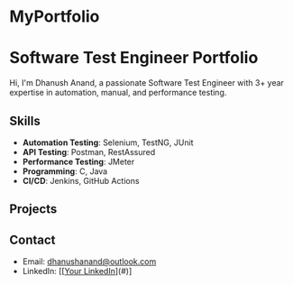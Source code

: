 # MyPortfolio
# Software Test Engineer Portfolio

Hi, I'm Dhanush Anand, a passionate Software Test Engineer with 3+ year expertise in automation, manual, and performance testing.

## Skills
- **Automation Testing**: Selenium, TestNG, JUnit
- **API Testing**: Postman, RestAssured
- **Performance Testing**: JMeter
- **Programming**: C, Java
- **CI/CD**: Jenkins, GitHub Actions

## Projects


## Contact
- Email: dhanushanand@outlook.com
- LinkedIn: [[[Your LinkedIn](https://www.linkedin.com/in/dhanushanand)](#)]
